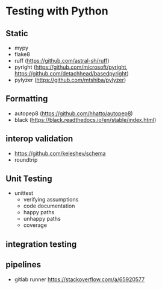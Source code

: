 # Testing with Python

## Static

* mypy
* flake8
* ruff (https://github.com/astral-sh/ruff)
* pyright (https://github.com/microsoft/pyright, https://github.com/detachhead/basedpyright)
* pylyzer (https://github.com/mtshiba/pylyzer)

## Formatting

* autopep8 (https://github.com/hhatto/autopep8)
* black (https://black.readthedocs.io/en/stable/index.html)

## interop validation

* https://github.com/keleshev/schema
* roundtrip

## Unit Testing

* unittest
    * verifying assumptions
    * code documentation
    * happy paths
    * unhappy paths
    * coverage

## integration testing

## pipelines

* gitlab runner https://stackoverflow.com/a/65920577
